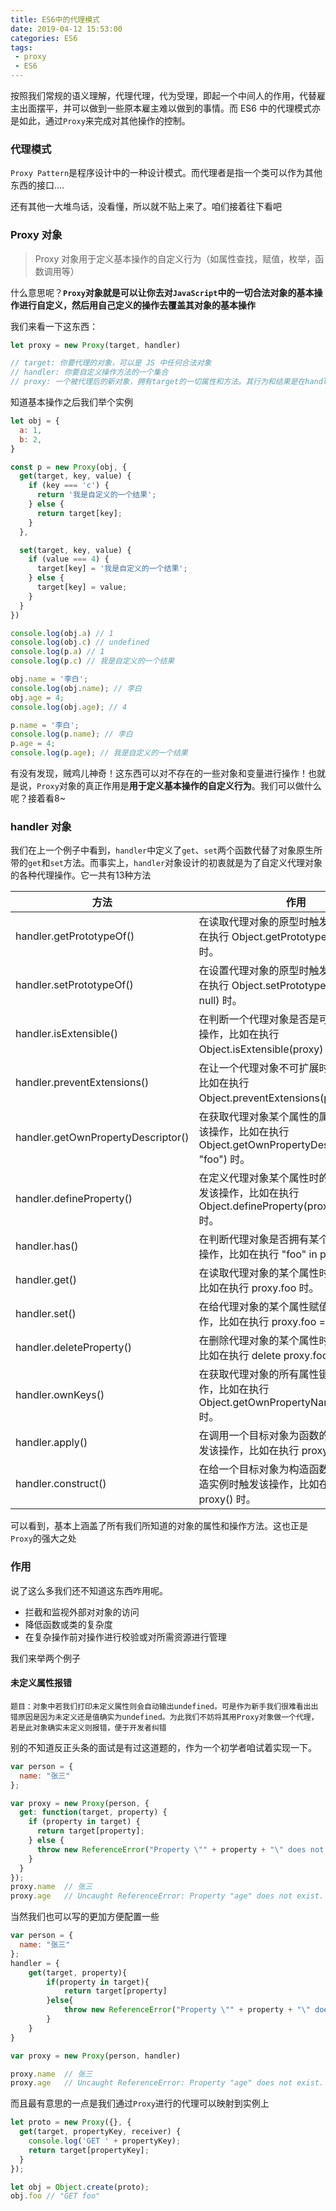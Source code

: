 ```yaml
---
title: ES6中的代理模式
date: 2019-04-12 15:53:00
categories: ES6
tags:
 - proxy
 - ES6
---
```


按照我们常规的语义理解，代理代理，代为受理，即起一个中间人的作用，代替雇主出面摆平，并可以做到一些原本雇主难以做到的事情。而 ES6 中的代理模式亦是如此，通过`Proxy`来完成对其他操作的控制。

<!--more-->

### 代理模式

`Proxy Pattern`是程序设计中的一种设计模式。而代理者是指一个类可以作为其他东西的接口....

还有其他一大堆鸟话，没看懂，所以就不贴上来了。咱们接着往下看吧

### Proxy 对象

> Proxy 对象用于定义基本操作的自定义行为（如属性查找，赋值，枚举，函数调用等）

什么意思呢？**`Proxy`对象就是可以让你去对`JavaScript`中的一切合法对象的基本操作进行自定义，然后用自己定义的操作去覆盖其对象的基本操作**

我们来看一下这东西：

```javascript
let proxy = new Proxy(target, handler)

// target: 你要代理的对象，可以是 JS 中任何合法对象
// handler: 你要自定义操作方法的一个集合
// proxy: 一个被代理后的新对象，拥有target的一切属性和方法。其行为和结果是在handler中定义的
```

知道基本操作之后我们举个实例

```javascript
let obj = {
  a: 1,
  b: 2,
}

const p = new Proxy(obj, {
  get(target, key, value) {
    if (key === 'c') {
      return '我是自定义的一个结果';
    } else {
      return target[key];
    }
  },

  set(target, key, value) {
    if (value === 4) {
      target[key] = '我是自定义的一个结果';
    } else {
      target[key] = value;
    }
  }
})

console.log(obj.a) // 1
console.log(obj.c) // undefined
console.log(p.a) // 1
console.log(p.c) // 我是自定义的一个结果

obj.name = '李白';
console.log(obj.name); // 李白
obj.age = 4;
console.log(obj.age); // 4

p.name = '李白';
console.log(p.name); // 李白
p.age = 4;
console.log(p.age); // 我是自定义的一个结果
```

有没有发现，贼鸡儿神奇！这东西可以对不存在的一些对象和变量进行操作！也就是说，`Proxy`对象的真正作用是**用于定义基本操作的自定义行为**。我们可以做什么呢？接着看8~

### handler 对象

我们在上一个例子中看到，`handler`中定义了`get`、`set`两个函数代替了对象原生所带的`get`和`set`方法。而事实上，`handler`对象设计的初衷就是为了自定义代理对象的各种代理操作。它一共有13种方法

| 方法                               | 作用                                                         |
| ---------------------------------- | ------------------------------------------------------------ |
| handler.getPrototypeOf()           | 在读取代理对象的原型时触发该操作，比如在执行 Object.getPrototypeOf(proxy) 时。 |
| handler.setPrototypeOf()           | 在设置代理对象的原型时触发该操作，比如在执行 Object.setPrototypeOf(proxy, null) 时。 |
| handler.isExtensible()             | 在判断一个代理对象是否是可扩展时触发该操作，比如在执行 Object.isExtensible(proxy) 时。 |
| handler.preventExtensions()        | 在让一个代理对象不可扩展时触发该操作，比如在执行 Object.preventExtensions(proxy) 时。 |
| handler.getOwnPropertyDescriptor() | 在获取代理对象某个属性的属性描述时触发该操作，比如在执行 Object.getOwnPropertyDescriptor(proxy, "foo") 时。 |
| handler.defineProperty()           | 在定义代理对象某个属性时的属性描述时触发该操作，比如在执行 Object.defineProperty(proxy, "foo", {}) 时。 |
| handler.has()                      | 在判断代理对象是否拥有某个属性时触发该操作，比如在执行 "foo" in proxy 时。 |
| handler.get()                      | 在读取代理对象的某个属性时触发该操作，比如在执行 proxy.foo 时。 |
| handler.set()                      | 在给代理对象的某个属性赋值时触发该操作，比如在执行 proxy.foo = 1 时。 |
| handler.deleteProperty()           | 在删除代理对象的某个属性时触发该操作，比如在执行 delete proxy.foo 时。 |
| handler.ownKeys()                  | 在获取代理对象的所有属性键时触发该操作，比如在执行 Object.getOwnPropertyNames(proxy) 时。 |
| handler.apply()                    | 在调用一个目标对象为函数的代理对象时触发该操作，比如在执行 proxy() 时。 |
| handler.construct()                | 在给一个目标对象为构造函数的代理对象构造实例时触发该操作，比如在执行new proxy() 时。 |

可以看到，基本上涵盖了所有我们所知道的对象的属性和操作方法。这也正是`Proxy`的强大之处

### 作用

说了这么多我们还不知道这东西咋用呢。

- 拦截和监视外部对对象的访问
- 降低函数或类的复杂度
- 在复杂操作前对操作进行校验或对所需资源进行管理



我们来举两个例子

#### 未定义属性报错

```
题目：对象中若我们打印未定义属性则会自动输出undefined。可是作为新手我们很难看出出错原因是因为未定义还是值确实为undefined。为此我们不妨将其用Proxy对象做一个代理，若是此对象确实未定义则报错，便于开发者纠错
```

别的不知道反正头条的面试是有过这道题的，作为一个初学者咱试着实现一下。

```javascript
var person = {
  name: "张三"
};

var proxy = new Proxy(person, {
  get: function(target, property) {
    if (property in target) {
      return target[property];
    } else {
      throw new ReferenceError("Property \"" + property + "\" does not exist.");
    }
  }
});
proxy.name	// 张三
proxy.age	// Uncaught ReferenceError: Property "age" does not exist.
```

当然我们也可以写的更加方便配置一些

```javascript
var person = {
  name: "张三"
};
handler = {
	get(target, property){
		if(property in target){
			return target[property]
		}else{
			throw new ReferenceError("Property \"" + property + "\" does not exist.")
		}
	}
}

var proxy = new Proxy(person, handler)

proxy.name	// 张三
proxy.age	// Uncaught ReferenceError: Property "age" does not exist.
```

而且最有意思的一点是我们通过`Proxy`进行的代理可以映射到实例上

```javascript
let proto = new Proxy({}, {
  get(target, propertyKey, receiver) {
    console.log('GET ' + propertyKey);
    return target[propertyKey];
  }
});

let obj = Object.create(proto);
obj.foo // "GET foo"
```

